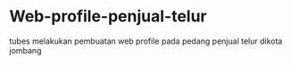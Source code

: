 # Web-profile-penjual-telur
tubes melakukan pembuatan web profile pada pedang penjual telur dikota jombang
